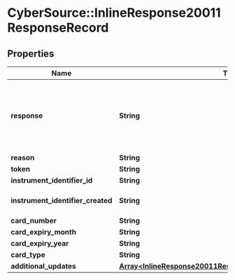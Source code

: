 # CyberSource::InlineResponse20011ResponseRecord

## Properties
Name | Type | Description | Notes
------------ | ------------- | ------------- | -------------
**response** | **String** | Valid Values:   * NAN   * NED   * ACL   * CCH   * CUR   * NUP   * UNA   * ERR   * DEC  | [optional] 
**reason** | **String** |  | [optional] 
**token** | **String** |  | [optional] 
**instrument_identifier_id** | **String** |  | [optional] 
**instrument_identifier_created** | **String** | Valid Values:   * true   * false  | [optional] 
**card_number** | **String** |  | [optional] 
**card_expiry_month** | **String** |  | [optional] 
**card_expiry_year** | **String** |  | [optional] 
**card_type** | **String** |  | [optional] 
**additional_updates** | [**Array&lt;InlineResponse20011ResponseRecordAdditionalUpdates&gt;**](InlineResponse20011ResponseRecordAdditionalUpdates.md) |  | [optional] 


